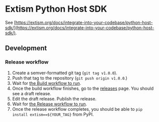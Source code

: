 # Extism Python Host SDK

See [https://extism.org/docs/integrate-into-your-codebase/python-host-sdk/](https://extism.org/docs/integrate-into-your-codebase/python-host-sdk/).


## Development

### Release workflow

1. Create a semver-formatted git tag (`git tag v1.0.0`).
2. Push that tag to the repository (`git push origin v1.0.0`.)
3. Wait for [the Build workflow to run](https://github.com/extism/python-sdk/actions/workflows/build.yaml).
4. Once the build workflow finishes, go to the [releases](https://github.com/extism/python-sdk/releases) page. You should
   see a draft release.
5. Edit the draft release. Publish the release.
6. Wait for [the Release workflow to run](https://github.com/extism/python-sdk/actions/workflows/release.yaml).
7. Once the release workflow completes, you should be able to `pip install extism==${YOUR_TAG}` from PyPI.

